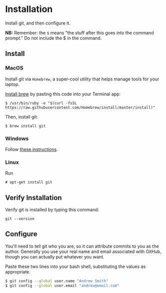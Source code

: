 # Installation

Install git, and then configure it.

**NB:** Remember: the `$` means "the stuff after this goes into the command prompt." Do not include the $ in the command.

## Install

### MacOS

Install git via `Homebrew`, a super-cool utility that helps manage tools for your laptop.

[Install brew](https://brew.sh/) by pasting this code into your Terminal app:

```
$ /usr/bin/ruby -e "$(curl -fsSL https://raw.githubusercontent.com/Homebrew/install/master/install)"
```

Then, install git:

```
$ brew install git
```

### Windows

Follow [these instructions](https://hackernoon.com/install-git-on-windows-9acf2a1944f0).

### Linux

Run

```
# apt-get install git
```

## Verify Installation

Verify git is installed by typing this command:

```
git --version
```

## Configure

You'll need to tell git who you are, so it can attribute commits to you as the author. Generally you use your real name and email associated with GitHub, though you can actually put whatever you want.

Paste these two lines into your bash shell, substituting the values as appropriate.

```bash
$ git config --global user.name "Andrew Smith"
$ git config --global user.email "andrew@email.com"
```
